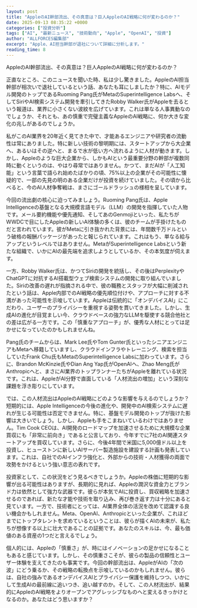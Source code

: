 ```yaml
---
layout: post
title: "AppleのAI幹部流出、その真意は？巨人AppleのAI戦略に何が変わるのか？"
date: 2025-09-13 08:35:22 +0000
categories: ["投資分析"]
tags: ["AI", "最新ニュース", "技術動向", "Apple", "OpenAI", "投資"]
author: "ALLFORCES編集部"
excerpt: "Apple、AI担当幹部が退社について詳細に分析します。"
reading_time: 8
---
```


AppleのAI幹部流出、その真意は？巨人AppleのAI戦略に何が変わるのか？

正直なところ、このニュースを聞いた時、私は少し驚きました。AppleのAI担当幹部が相次いで退社しているという話、あなたも耳にしましたか？特に、AIモデル開発のトップであるRuoming Pang氏がMetaのSuperintelligence Labsへ、そしてSiriやAI検索システム開発を牽引してきたRobby Walker氏がAppleを去るという報道は、業界に小さくない波紋を広げています。これは単なる人事異動なのでしょうか、それとも、あの慎重で完璧主義なAppleのAI戦略に、何か大きな変化の兆しがあるのでしょうか。

私がこのAI業界を20年近く見てきた中で、才能あるエンジニアや研究者の流動性は常にありました。特に新しい技術の黎明期には、スタートアップから大企業へ、あるいはその逆へと、まるで水が低い方へ流れるように人材が動きます。しかし、Appleのような巨大企業から、しかもAIという最重要分野の幹部が複数同時に動くというのは、やはり尋常ではありません。かつて、まだAIが「人工知能」という言葉で語られ始めたばかりの頃、75%以上の企業がその可能性に懐疑的で、一部の先見の明のある企業だけが投資を続けていました。その頃から比べると、今のAI人材争奪戦は、まさにゴールドラッシュの様相を呈しています。

今回の流出劇の核心に迫ってみましょう。Ruoming Pang氏は、Apple Intelligenceの基盤となる大規模言語モデル（LLM）の開発を指揮していた人物です。メール要約機能や優先通知、そしてあのGenmojiといった、私たちがWWDCで目にしたAppleの新しいAI体験の多くは、彼のチームが手掛けたものだと言われています。彼がMetaに引き抜かれた背景には、年間数千万ドルという破格の報酬パッケージがあったと報じられています。これはもう、単なる給与アップというレベルではありません。MetaがSuperintelligence Labsという新たな組織で、いかにAIの最先端を追求しようとしているか、その本気度が伺えます。

一方、Robby Walker氏は、かつてSiriの開発を統括し、その後はPerplexityやChatGPTに対抗するAI搭載型ウェブ検索システムの開発に取り組んでいました。Siriの改善の遅れが指摘される中で、彼の職務とスタッフが大幅に削減されたという話は、Apple内部でのAI戦略の優先順位付けや、アプローチに対する不満があった可能性を示唆しています。Appleは伝統的に「オンデバイスAI」にこだわり、ユーザーのプライバシーを重視する姿勢を貫いてきました。しかし、生成AIの進化が目覚ましい今、クラウドベースの強力なLLMを駆使する競合他社との差は広がる一方です。この「慎重なアプローチ」が、優秀な人材にとっては足かせになっていたのかもしれませんね。

Pang氏のチームからは、Mark Lee氏やTom Gunter氏といったシニアエンジニアもMetaへ移籍していますし、クラウドインフラやトレーニング、検索を担当していたFrank Chu氏もMetaのSuperintelligence Labsに加わっています。さらに、Brandon McKinzie氏やDian Ang Yap氏がOpenAIへ、Zhao Meng氏がAnthropicへと、まさにAI業界のトップランナーたちがAppleを離れている状況です。これは、AppleがAI分野で直面している「人材流出の増加」という深刻な課題を浮き彫りにしています。

では、この人材流出はAppleのAI戦略にどのような影響を与えるのでしょうか？短期的には、Apple Intelligenceの今後の進化や、開発中のAI検索システムに遅れが生じる可能性は否定できません。特に、基盤モデル開発のトップが抜けた影響は大きいでしょう。しかし、Appleも手をこまねいているわけではありません。Tim Cook CEOは、AI開発のロードマップを加速させるために大規模な企業買収にも「非常に前向き」であると公言しており、今年すでに7社のAI関連スタートアップを買収しています。さらに、今後4年間で米国に5,000億ドル以上を投資し、ヒューストンに新しいAIサーバー製造施設を建設する計画も発表しています。これは、自社でのAIインフラ強化と、外部からの技術・人材獲得の両面で攻勢をかけるという強い意志の表れです。

投資家として、この状況をどう見るべきでしょうか。Appleの株価に短期的な影響が出る可能性はありますが、長期的に見れば、Appleの潤沢な資金力とブランド力は依然として強力な武器です。彼らが本気でAIに投資し、買収戦略を加速させるのであれば、新たな才能や技術を取り込み、再び巻き返す力は十分にあると見ています。一方で、技術者にとっては、AI業界全体の活況を改めて認識する良い機会かもしれません。Meta、OpenAI、Anthropicといった企業が、これほどまでにトップタレントを求めているということは、彼らが描くAIの未来が、私たちが想像する以上に壮大であることの証拠です。あなたのスキルは、今、最も価値のある資産の1つだと言えるでしょう。

個人的には、Appleの「慎重さ」が、時にはイノベーションの足かせになることもあると感じています。しかし、その慎重さこそが、彼らの製品の信頼性とユーザー体験を支えてきたのも事実です。今回の幹部流出は、AppleがAIの「次の波」にどう乗るか、その戦略の転換点を示唆しているのかもしれません。彼らは、自社の強みであるオンデバイスAIとプライバシー保護を維持しつつ、いかにして生成AIの最前線に追いつき、追い越すのか。そして、この人材流出が、結果的にAppleのAI戦略をよりオープンでアグレッシブなものへと変えるきっかけとなるのか。あなたはどう思いますか？

